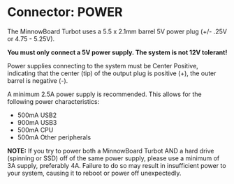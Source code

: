 # Connector: POWER

The MinnowBoard Turbot uses a 5.5 x 2.1mm barrel 5V power plug (+/- .25V or 4.75 - 5.25V).

**You must only connect a 5V power supply. The system is not 12V tolerant!**

Power supplies connecting to the system must be Center Positive, indicating that
the center (tip) of the output plug is positive (+), the outer barrel is negative (-).

A minimum 2.5A power supply is recommended. This allows for the following power characteristics:

* 500mA USB2
* 900mA USB3
* 500mA CPU
* 500mA Other peripherals

**NOTE:** If you try to power both a MinnowBoard Turbot AND a hard drive (spinning or SSD) off of the same power supply, please use a minimum of 3A supply, 
preferably 4A. Failure to do so may result in insufficient power to your system, causing it to reboot or power off unexpectedly.
